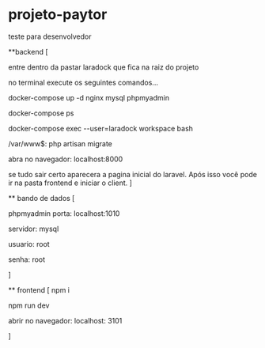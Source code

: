 # projeto-paytor
 teste para desenvolvedor

**backend [

entre dentro da pastar laradock que fica na raiz do projeto

no terminal execute os seguintes comandos...

docker-compose up -d nginx mysql phpmyadmin

docker-compose ps 

docker-compose exec --user=laradock workspace  bash

/var/www$: php artisan migrate

abra no navegador: localhost:8000 

se tudo sair certo aparecera a pagina inicial do laravel. Após isso você pode ir na pasta frontend e iniciar o client. 
]

** bando de dados [

phpmyadmin porta: localhost:1010

servidor: mysql

usuario: root

senha: root

] 

** frontend [
npm i 

npm run dev

abrir no navegador: localhost: 3101

]